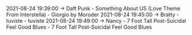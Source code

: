 2021-08-24 19:39:00 -> Daft Punk - Something About US (Love Theme From Interstella) - Giorgio by Moroder
2021-08-24 19:45:00 -> Bratty - tuviste - tuviste
2021-08-24 19:49:00 -> Nancy - 7 Foot Tall Post-Suicidal Feel Good Blues - 7 Foot Tall Post-Suicidal Feel Good Blues
